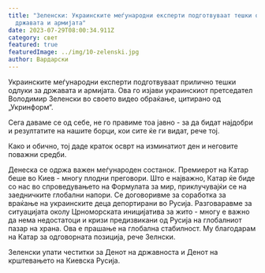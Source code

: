 ```yaml
---
title: "Зеленски: Украинските меѓународни експерти подготвуваат тешки одлуки за
  државата и армијата"
date: 2023-07-29T08:00:34.911Z
category: свет
featured: true
featuredImage: ../img/10-zelenski.jpg
author: Вардарски
---
```

Украинските меѓународни експерти подготвуваат прилично тешки одлуки за државата и армијата. Ова го изјави украинскиот претседател Володимир Зеленски во своето видео обраќање, цитирано од „Укринформ“.

Сега даваме се од себе, не го правиме тоа јавно - за да бидат најдобри и резултатите на нашите борци, кои сите ќе ги видат, рече тој.

Како и обично, тој даде краток осврт на изминатиот ден и неговите поважни средби.

Денеска се одржа важен меѓународен состанок. Премиерот на Катар беше во Киев - многу плодни преговори. Што е најважно, Катар ќе биде со нас во спроведувањето на Формулата за мир, приклучувајќи се на заедничките глобални напори. Се договоривме за соработка за враќање на украинските деца депортирани во Русија. Разговаравме за ситуацијата околу Црноморската иницијатива за жито - многу е важно да нема недостатоци и кризи предизвикани од Русија на глобалниот пазар на храна. Ова е прашање на глобална стабилност. Му благодарам на Катар за одговорната позиција, рече Зелнски.

Зеленски упати честитки за Денот на државноста и Денот на крштевањето на Киевска Русија.